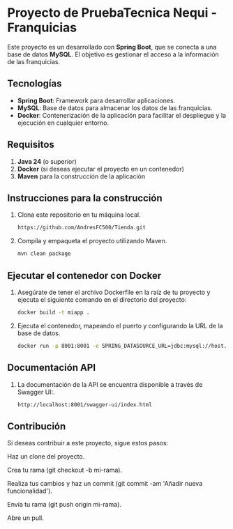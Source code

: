 # Proyecto de PruebaTecnica Nequi - Franquicias

Este proyecto es un desarrollado con **Spring Boot**, que se conecta a una base de datos **MySQL**. El objetivo es gestionar el acceso a la información de las franquicias.

## Tecnologías

- **Spring Boot**: Framework para desarrollar aplicaciones.
- **MySQL**: Base de datos para almacenar los datos de las franquicias.
- **Docker**: Contenerización de la aplicación para facilitar el despliegue y la ejecución en cualquier entorno.

## Requisitos

1. **Java 24** (o superior)
2. **Docker** (si deseas ejecutar el proyecto en un contenedor)
3. **Maven** para la construcción de la aplicación

## Instrucciones para la construcción

1. Clona este repositorio en tu máquina local.
   ```bash
   https://github.com/AndresFC500/Tienda.git
    ```
2. Compila y empaqueta el proyecto utilizando Maven.
   ```bash
   mvn clean package
    ```
## Ejecutar el contenedor con Docker 

1. Asegúrate de tener el archivo Dockerfile en la raíz de tu proyecto y ejecuta el siguiente comando en el directorio del proyecto:
   ```bash
   docker build -t miapp .
    ```   
2. Ejecuta el contenedor, mapeando el puerto y configurando la URL de la base de datos.
   ```bash
   docker run -p 8001:8001 -e SPRING_DATASOURCE_URL=jdbc:mysql://host.docker.internal:3306/franquicias_db miapp
    ```  

## Documentación API

1. La documentación de la API se encuentra disponible a través de Swagger UI:.
   ```bash
   http://localhost:8001/swagger-ui/index.html
    ```
## Contribución
Si deseas contribuir a este proyecto, sigue estos pasos:

Haz un clone del proyecto.

Crea tu rama (git checkout -b mi-rama).

Realiza tus cambios y haz un commit (git commit -am 'Añadir nueva funcionalidad').

Envía tu rama (git push origin mi-rama).

Abre un pull.
